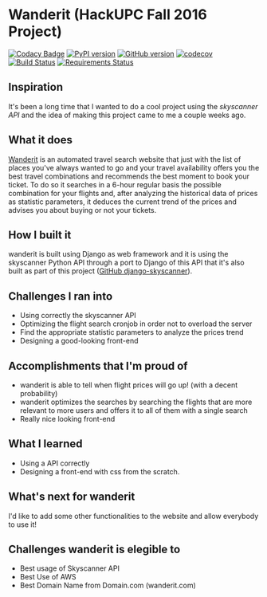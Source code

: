 # Wanderit (HackUPC Fall 2016 Project)
[![Codacy Badge](https://api.codacy.com/project/badge/Grade/367dbe254bf448b3be3b431917c92f5d)](https://www.codacy.com/app/crodriguezanton/wanderit?utm_source=github.com&amp;utm_medium=referral&amp;utm_content=crodriguezanton/wanderit&amp;utm_campaign=Badge_Grade) [![PyPI version](https://badge.fury.io/py/django-skyscanner.svg)](https://badge.fury.io/py/django-skyscanner) [![GitHub version](https://badge.fury.io/gh/crodriguezanton%2Fwanderit.svg)](https://badge.fury.io/gh/crodriguezanton%2Fwanderit) [![codecov](https://codecov.io/gh/crodriguezanton/wanderit/branch/master/graph/badge.svg)](https://codecov.io/gh/crodriguezanton/wanderit) [![Build Status](https://travis-ci.org/crodriguezanton/wanderit.svg?branch=master)](https://travis-ci.org/crodriguezanton/wanderit) [![Requirements Status](https://requires.io/github/crodriguezanton/wanderit/requirements.svg?branch=master)](https://requires.io/github/crodriguezanton/wanderit/requirements/?branch=master)

## Inspiration

It's been a long time that I wanted to do a cool project using the _skyscanner API_ and the idea of making this project came to me a couple weeks ago.

## What it does

[Wanderit](http://wanderit.com) is an automated travel search website that just with the list of places you've always wanted to go and your travel availability offers you the best travel combinations and recommends the best moment to book your ticket. To do so it searches in a 6-hour regular basis the possible combination for your flights and, after analyzing the historical data of prices as statistic parameters, it deduces the current trend of the prices and advises you about buying or not your tickets.

## How I built it

wanderit is built using Django as web framework and it is using the skyscanner Python API through a port to Django of this API that it's also built as part of this project ([GitHub django-skyscanner](https://github.com/crodriguezanton/django-skyscanner)).

## Challenges I ran into

* Using correctly the skyscanner API
* Optimizing the flight search cronjob in order not to overload the server
* Find the appropriate statistic parameters to analyze the prices trend
* Designing a good-looking front-end

## Accomplishments that I'm proud of

* wanderit is able to tell when flight prices will go up! (with a decent probability)
* wanderit optimizes the searches by searching the flights that are more relevant to more users and offers it to all of them with a single search
* Really nice looking front-end

## What I learned

* Using a API correctly
* Designing a front-end with css from the scratch.

## What's next for wanderit

I'd like to add some other functionalities to the website and allow everybody to use it!

## Challenges wanderit is elegible to

*  Best usage of Skyscanner API
* Best Use of AWS
* Best Domain Name from Domain.com (wanderit.com)
